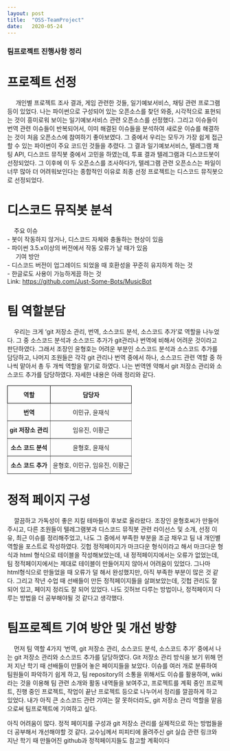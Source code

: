 ```yaml
---
layout: post
title:  "OSS-TeamProject"
date:   2020-05-24
---
```

<!--
<title> 팀프로젝트 진행사항 정리 </title>
-->

### 팀프로젝트 진행사항 정리

<h1>프로젝트 선정</h1>
<p>
 &nbsp;&nbsp;&nbsp;&nbsp; 개인별 프로젝트 조사 결과, 게임 관련한 것들, 일기예보서비스, 채팅 관련 프로그램 등이 있었다.
 나는 파이썬으로 구성되어 있는 오픈소스를 찾던 와중, 시각적으로 표현되는 것이 흥미로워 보이는 일기예보서비스 관련 오픈소스를 선정했다.
 그리고 이슈들이 번역 관련 이슈들이 반복되어서, 이미 해결된 이슈들을 분석하여 새로운 이슈를 해결하는 것이 처음 오픈소스에 참여하기 좋아보였다. 
 그 중에서 우리는 모두가 가장 쉽게 접근할 수 있는 파이썬이 주요 코드인 것들을 추렸다. 
 그 결과 일기예보서비스, 텔레그램 채팅 API, 디스코드 뮤직봇 중에서 고민을 하였는데, 투표 결과 텔레그램과 디스코드봇이 선정되었다. 
 그 이후에 이 두 오픈소스를 조사하다가, 텔레그램 관련 오픈소스는 파일이 너무 많아 더 어려워보인다는 종합적인 이유로 최종 선정 프로젝트는 디스코드 뮤직봇으로 선정되었다.

</p>


<h1>디스코드 뮤직봇 분석</h1>
<p> 
&nbsp;&nbsp;&nbsp;&nbsp;주요 이슈<br>
- 봇이 작동하지 않거나, 디스코드 자체와 충돌하는 현상이 있음<br>
- 파이썬 3.5.x이상의 버전에서 작동 오류가 날 때가 있음<br>
&nbsp;&nbsp;&nbsp;&nbsp; 기여 방안<br>
- 디스코드 버전이 업그레이드 되었을 때 호환성을 꾸준히 유지하게 하는 것<br>
- 한글로도 사용이 가능하게끔 하는 것<br>
 Link: <a href="https://github.com/Just-Some-Bots/MusicBot">https://github.com/Just-Some-Bots/MusicBot</a> 
</p>

<h1>팀 역할분담</h1>
<p>
&nbsp;&nbsp;&nbsp;&nbsp;우리는 크게 ‘git 저장소 관리, 번역, 소스코드 분석, 소스코드 추가’로 역할을 나누었다. 
그 중 소스코드 분석과 소스코드 추가가 git관리나 번역에 비해서 어려운 것이라고 판단하였다. 
그래서 조장인 윤형호는 어려운 부분인 소스코드 분석과 소스코드 추가를 담당하고, 나머지 조원들은 각각 git 관리나 번역 중에서 하나, 소스코드 관련 역할 중 하나씩 맡아서 총 두 개씩 역할을 맡기로 하였다. 
나는 번역엔 약해서 git 저장소 관리와 소스코드 추가를 담당하였다. 자세한 내용은 아래 정리와 같다. <br>

<style type="text/css">
.tg  {border-collapse:collapse;border-spacing:0;}
.tg td{border-color:black;border-style:solid;border-width:1px;font-family:Arial, sans-serif;font-size:14px;
  overflow:hidden;padding:10px 5px;word-break:normal;}
.tg th{border-color:black;border-style:solid;border-width:1px;font-family:Arial, sans-serif;font-size:14px;
  font-weight:normal;overflow:hidden;padding:10px 5px;word-break:normal;}
.tg .tg-js3t{border-color:inherit;font-family:"Trebuchet MS", Helvetica, sans-serif !important;;font-weight:bold;text-align:center;
  vertical-align:top}
.tg .tg-2g2i{border-color:inherit;font-family:"Trebuchet MS", Helvetica, sans-serif !important;;text-align:center;vertical-align:top
  }
.tg .tg-amwm{font-weight:bold;text-align:center;vertical-align:top}
</style>
<table class="tg">
<thead>
  <tr>
    <th class="tg-amwm">역할</th>
    <th class="tg-amwm">담당자</th>
  </tr>
</thead>
<tbody>
  <tr>
    <td class="tg-js3t">번역</td>
    <td class="tg-2g2i">이민규, 윤재식</td>
  </tr>
  <tr>
    <td class="tg-js3t">git 저장소 관리</td>
    <td class="tg-2g2i">임유진, 이황근</td>
  </tr>
  <tr>
    <td class="tg-js3t">소스 코드 분석</td>
    <td class="tg-2g2i">윤형호, 윤재식</td>
  </tr>
  <tr>
    <td class="tg-js3t">소스 코드 추가</td>
    <td class="tg-2g2i">윤형호, 이민규, 임유진, 이황근</td>
  </tr>
</tbody>
</table>

</p>

<h1>정적 페이지 구성</h1>
<p>
&nbsp;&nbsp;&nbsp;&nbsp;깔끔하고 가독성이 좋은 지킬 테마들이 후보로 올라왔다. 조장인 윤형호씨가 만들어주시고, 다른 조원들이 텔레그램봇과 디스코드 뮤직봇 관련 라이선스 및 소개, 선정 이유, 최근 이슈를 정리해주었고, 나도 그 중에서 부족한 부분을 조금 채우고 팀 내 개인별 역할을 포스트로 작성하였다. 
깃헙 정적페이지가 마크다운 형식이라고 해서 마크다운 형식과 html 형식으로 테이블을 작성해보았는데, 내 정적페이지에서는 오류가 없었는데, 팀 정적페이지에서는 제대로 테이블이 만들어지지 않아서 어려움이 있었다. 그나마 html형식으로 만들었을 때 오류가 덜 해서 완성했지만, 아직 부족한 부분이 많은 것 같다. 그리고 작년 수업 때 선배들이 만든 정적페이지들을 살펴보았는데, 깃헙 관리도 잘 되어 있고, 페이지 정리도 잘 되어 있었다. 나도 깃허브 다루는 방법이나, 정적페이지 다루는 방법을 더 공부해야될 것 같다고 생각했다.
</p>

<h1>팀프로젝트 기여 방안 및 개선 방향</h1>
<p>
&nbsp;&nbsp;&nbsp;&nbsp;먼저 팀 역할 4가지 ‘번역, git 저장소 관리, 소스코드 분석, 소스코드 추가’ 중에서 나는 git 저장소 관리와 소스코드 추가를 담당하였다. Git 저장소 관리 방식을 보기 위해 먼저 지난 학기 때 선배들이 만들어 놓은 페이지들을 보았다. 
이슈를 여러 개로 분류하여 팀원들이 파악하기 쉽게 하고, 팀 repository의 소통을 위해서도 이슈를 활용하며, wiki라는 것을 이용해 팀 관련 소개와 활동 내역들을 보여주고, 프로젝트를 계획 중인 프로젝트, 진행 중인 프로젝트, 작업이 끝난 프로젝트 등으로 나누어서 정리를 깔끔하게 하고 있었다. 내가 아직 큰 소스코드 관련 기여는 잘 못하더라도, git 저장소 관리 역할을 맡음으로써 팀프로젝트에 기여하고 싶다.<br>

아직 어려움이 많다. 정적 페이지를 구성과 git 저장소 관리를 실제적으로 하는 방법들을 더 공부해서 개선해야할 것 같다. 교수님께서 피피티에 올려주신 git 실습 관련 링크와 지난 학기 때 만들어진 github과 정적페이지들도 참고할 계획이다
</p>
